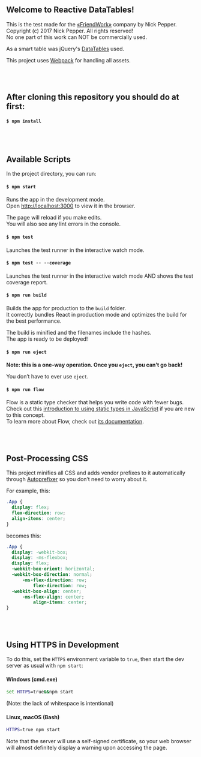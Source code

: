 ## Welcome to Reactive DataTables!

This is the test made for the [&laquo;FriendWork&raquo;](https://friend.work/) company by Nick Pepper.<br>
Copyright (c) 2017 Nick Pepper. All rights reserved!<br>
No one part of this work can NOT be commercially used.


As a smart table was jQuery's [DataTables](https://datatables.net/) used.


This project uses [Webpack](https://webpack.js.org/) for handling all assets.

<br>
<br>

## After cloning this repository you should do at first:

#### `$ npm install`


<br>
<br>

## Available Scripts

In the project directory, you can run:

#### `$ npm start`

Runs the app in the development mode.<br>
Open [http://localhost:3000](http://localhost:3000) to view it in the browser.

The page will reload if you make edits.<br>
You will also see any lint errors in the console.

#### `$ npm test`

Launches the test runner in the interactive watch mode.

#### `$ npm test -- --coverage`

Launches the test runner in the interactive watch mode AND shows the test coverage report.

#### `$ npm run build`

Builds the app for production to the `build` folder.<br>
It correctly bundles React in production mode and optimizes the build for the best performance.

The build is minified and the filenames include the hashes.<br>
The app is ready to be deployed!

#### `$ npm run eject`

**Note: this is a one-way operation. Once you `eject`, you can’t go back!**

You don’t have to ever use `eject`.

#### `$ npm run flow`

Flow is a static type checker that helps you write code with fewer bugs. Check out this [introduction to using static types in JavaScript](https://medium.com/@preethikasireddy/why-use-static-types-in-javascript-part-1-8382da1e0adb) if you are new to this concept.<br>
To learn more about Flow, check out [its documentation](https://flowtype.org/).


<br>
<br>

## Post-Processing CSS

This project minifies all CSS and adds vendor prefixes to it automatically through [Autoprefixer](https://github.com/postcss/autoprefixer) so you don’t need to worry about it.

For example, this:

```css
.App {
  display: flex;
  flex-direction: row;
  align-items: center;
}
```

becomes this:

```css
.App {
  display: -webkit-box;
  display: -ms-flexbox;
  display: flex;
  -webkit-box-orient: horizontal;
  -webkit-box-direction: normal;
      -ms-flex-direction: row;
          flex-direction: row;
  -webkit-box-align: center;
      -ms-flex-align: center;
          align-items: center;
}
```


<br>
<br>

## Using HTTPS in Development

To do this, set the `HTTPS` environment variable to `true`, then start the dev server as usual with `npm start`:

#### Windows (cmd.exe)

```cmd
set HTTPS=true&&npm start
```

(Note: the lack of whitespace is intentional)

#### Linux, macOS (Bash)

```bash
HTTPS=true npm start
```

Note that the server will use a self-signed certificate, so your web browser will almost definitely display a warning upon accessing the page.




